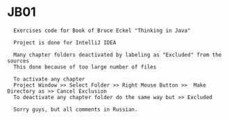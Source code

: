 # JB01
      Exercises code for Book of Bruce Eckel "Thinking in Java" 
      
      Project is done for IntelliJ IDEA
      
      Many chapter folders deactivated by labeling as "Excluded" from the sources 
      This done because of too large number of files 
      
      To activate any chapter  
      Project Window >> Select Folder >> Right Mouse Button >>  Make Directory as >> Cancel Exclusion 
      To deactivate any chapter folder do the same way but >> Excluded
       
      Sorry guys, but all comments in Russian.

